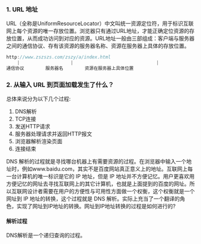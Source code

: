 ### 1. URL 地址

URL（全称是UniformResourceLocator）中文叫统一资源定位符，用于标识互联网上每个资源的唯一存放位置。浏览器只有通过URL地址，才能正确定位资源的存放位置，从而成功访问到对应的资源。URL地址一般由三部组成：客户端与服务器之间的通信协议、存有该资源的服务器名称、资源在服务器上具体的存放位置。

```js
http://www.zszszs.com/zszy/a/index.html
	|					|								|
通信协议		服务器名		资源在服务器上具体位置
```

### 2. 从输入 URL 到页面加载发生了什么？

总体来说分为以下几个过程:

1. DNS解析
2. TCP连接
3. 发送HTTP请求
4. 服务器处理请求并返回HTTP报文
5. 浏览器解析渲染页面
6. 连接结束

DNS 解析的过程就是寻找哪台机器上有需要资源的过程。在浏览器中输入一个地址时，例如www.baidu.com，其实不是百度网站真正意义上的地址。互联网上每一台计算机的唯一标识是它的 IP 地址，但是 IP 地址并不方便记忆。用户更喜欢用方便记忆的网址去寻找互联网上的其它计算机，也就是上面提到的百度的网址。所以互联网设计者需要在用户的方便性与可用性方面做一个权衡，这个权衡就是一个网址到 IP 地址的转换，这个过程就是 DNS 解析。实际上充当了一个翻译的角色，实现了网址到IP地址的转换。网址到IP地址转换的过程是如何进行的?

#### 解析过程

DNS解析是一个递归查询的过程。